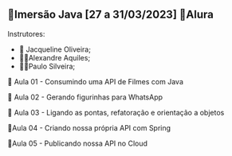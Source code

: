 ## 📎 ​​Imersão Java [27 a 31/03/2023] 📍​Alura

<p>Instrutores:

- 👩​​ Jacqueline Oliveira; 
- 🧔‍♂️​Alexandre Aquiles;
- 🧔‍♂️​Paulo Silveira;


<p>🧭​ Aula 01 - Consumindo uma API de Filmes com Java

<p>🧭​ Aula 02 - Gerando figurinhas para WhatsApp

<p>🧭​ Aula 03 -  Ligando as pontas, refatoração e orientação a objetos

<p>🧭​Aula 04 - Criando nossa própria API com Spring

<p>🧭​Aula 05 - Publicando nossa API no Cloud

